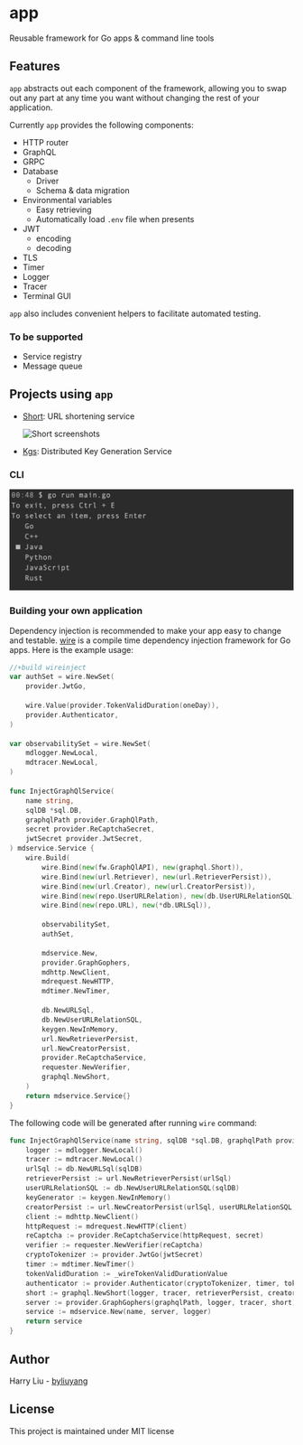 # app
Reusable framework for Go apps & command line tools

## Features

`app` abstracts out each component of the framework, allowing you to swap out any part at any time you want without changing the rest of your application.

Currently `app` provides the following components:

- HTTP router
- GraphQL
- GRPC
- Database
  - Driver
  - Schema & data migration
- Environmental variables
  - Easy retrieving
  - Automatically load `.env` file when presents
- JWT
  - encoding
  - decoding
- TLS
- Timer
- Logger
- Tracer
- Terminal GUI

`app` also includes convenient helpers to facilitate automated testing.

### To be supported

- Service registry
- Message queue

## Projects using `app`

- [Short](https://github.com/byliuyang/short): URL shortening service
  
  ![Short screenshots](example/short.png)

- [Kgs](https://github.com/byliuyang/kgs): Distributed Key Generation Service


### CLI
![CLI screenshots](example/cli.png)

### Building your own application

Dependency injection is recommended to make your app easy to change and testable. [wire](https://github.com/google/wire) is a compile time dependency injection framework for Go apps. Here is the example usage:

```go
//+build wireinject
var authSet = wire.NewSet(
	provider.JwtGo,

	wire.Value(provider.TokenValidDuration(oneDay)),
	provider.Authenticator,
)

var observabilitySet = wire.NewSet(
	mdlogger.NewLocal,
	mdtracer.NewLocal,
)

func InjectGraphQlService(
	name string,
	sqlDB *sql.DB,
	graphqlPath provider.GraphQlPath,
	secret provider.ReCaptchaSecret,
	jwtSecret provider.JwtSecret,
) mdservice.Service {
	wire.Build(
		wire.Bind(new(fw.GraphQlAPI), new(graphql.Short)),
		wire.Bind(new(url.Retriever), new(url.RetrieverPersist)),
		wire.Bind(new(url.Creator), new(url.CreatorPersist)),
		wire.Bind(new(repo.UserURLRelation), new(db.UserURLRelationSQL)),
		wire.Bind(new(repo.URL), new(*db.URLSql)),

		observabilitySet,
		authSet,

		mdservice.New,
		provider.GraphGophers,
		mdhttp.NewClient,
		mdrequest.NewHTTP,
		mdtimer.NewTimer,

		db.NewURLSql,
		db.NewUserURLRelationSQL,
		keygen.NewInMemory,
		url.NewRetrieverPersist,
		url.NewCreatorPersist,
		provider.ReCaptchaService,
		requester.NewVerifier,
		graphql.NewShort,
	)
	return mdservice.Service{}
}
```

The following code will be generated after running `wire` command:

```go
func InjectGraphQlService(name string, sqlDB *sql.DB, graphqlPath provider.GraphQlPath, secret provider.ReCaptchaSecret, jwtSecret provider.JwtSecret) mdservice.Service {
	logger := mdlogger.NewLocal()
	tracer := mdtracer.NewLocal()
	urlSql := db.NewURLSql(sqlDB)
	retrieverPersist := url.NewRetrieverPersist(urlSql)
	userURLRelationSQL := db.NewUserURLRelationSQL(sqlDB)
	keyGenerator := keygen.NewInMemory()
	creatorPersist := url.NewCreatorPersist(urlSql, userURLRelationSQL, keyGenerator)
	client := mdhttp.NewClient()
	httpRequest := mdrequest.NewHTTP(client)
	reCaptcha := provider.ReCaptchaService(httpRequest, secret)
	verifier := requester.NewVerifier(reCaptcha)
	cryptoTokenizer := provider.JwtGo(jwtSecret)
	timer := mdtimer.NewTimer()
	tokenValidDuration := _wireTokenValidDurationValue
	authenticator := provider.Authenticator(cryptoTokenizer, timer, tokenValidDuration)
	short := graphql.NewShort(logger, tracer, retrieverPersist, creatorPersist, verifier, authenticator)
	server := provider.GraphGophers(graphqlPath, logger, tracer, short)
	service := mdservice.New(name, server, logger)
	return service
}
```

## Author
Harry Liu - [byliuyang](https://github.com/byliuyang)

## License
This project is maintained under MIT license